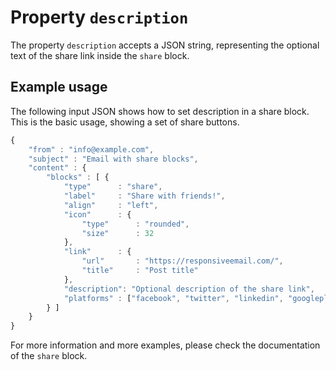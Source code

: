 # Property `description`

The property `description` accepts a JSON string, representing the optional text 
of the share link inside the `share` block.

## Example usage

The following input JSON shows how to set description in a share block. This is
the basic usage, showing a set of share buttons.

```javascript
{
    "from" : "info@example.com",
    "subject" : "Email with share blocks",
    "content" : {
        "blocks" : [ {
            "type"      : "share",
            "label"     : "Share with friends!",
            "align"     : "left",
            "icon"      : {
                "type"      : "rounded",
                "size"      : 32
            },
            "link"      : {
                "url"       : "https://responsiveemail.com/",
                "title"     : "Post title"
            },
            "description": "Optional description of the share link",
            "platforms" : ["facebook", "twitter", "linkedin", "googleplus"] 
        } ]
    }
}
```

For more information and more examples, please check the documentation of the `share` block.
